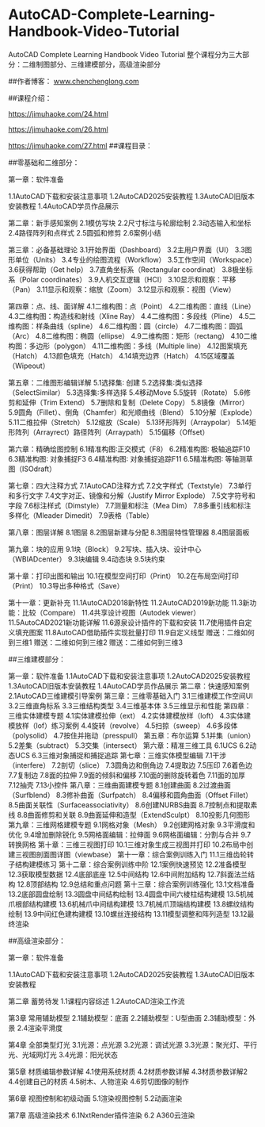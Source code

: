 # AutoCAD-Complete-Learning-Handbook-Video-Tutorial
AutoCAD Complete Learning Handbook Video Tutorial
整个课程分为三大部分：二维制图部分、三维建模部分，高级渲染部分

##作者博客：
www.chenchenglong.com

##课程介绍：

https://jimuhaoke.com/24.html

https://jimuhaoke.com/26.html

https://jimuhaoke.com/27.html
##课程目录：

##零基础和二维部分：

第一章：软件准备

1.1AutoCAD下载和安装注意事项
1.2AutoCAD2025安装教程
1.3AutoCAD旧版本安装教程
1.4AutoCAD学员作品展示

第二章：新手感知案例
2.1模仿写块
2.2尺寸标注与轮廓绘制
2.3动态输入和坐标
2.4路径阵列和点样式
2.5圆弧和修剪
2.6案例小结

第三章：必备基础理论
3.1开始界面（Dashboard）
3.2主用户界面（UI）
3.3图形单位（Units）
3.4专业的绘图流程（Workflow）
3.5工作空间（Workspace）
3.6获得帮助（Get help）
3.7直角坐标系（Rectangular coordinat）
3.8极坐标系（Polar coordinates）
3.9人机交互逻辑（HCI）
3.10显示和观察：平移（Pan）
3.11显示和观察：缩放（Zoom）
3.12显示和观察：视图（View）

第四章：点、线、面详解
4.1二维构图：点（Point）
4.2二维构图：直线（Line）
4.3二维构图：构造线和射线（Xline Ray）
4.4二维构图：多段线（Pline）
4.5二维构图：样条曲线（spline）
4.6二维构图：圆（circle）
4.7二维构图：圆弧（Arc）
4.8二维构图：椭圆（ellipse）
4.9二维构图：矩形（rectang）
4.10二维构图：多边形（polygon）
4.11二维构图：多线（Multiple line）
4.12图案填充（Hatch）
4.13颜色填充（Hatch）
4.14填充边界（Hatch）
4.15区域覆盖（Wipeout）

第五章：二维图形编辑详解
5.1选择集∶ 创建
5.2选择集∶类似选择（SelectSimilar）
5.3选择集∶多样选择
5.4移动Move
5.5旋转（Rotate）
5.6修剪和延伸（Trim Extend）
5.7删除和复制（Delete Copy）
5.8镜像（Mirror）
5.9圆角（Fillet）、倒角（Chamfer）和光顺曲线（Blend）
5.10分解（Explode）
5.11二维拉伸（Stretch）
5.12缩放（Scale）
5.13环形阵列（Arraypolar）
5.14矩形阵列（Arrayrect）路径阵列（Arraypath）
5.15偏移（Offset）

第六章：精确绘图控制
6.1精准构图∶正交模式（F8）
6.2精准构图∶ 极轴追踪F10
6.3精准构图∶ 对象捕捉F3
6.4精准构图∶ 对象捕捉追踪F11
6.5精准构图∶ 等轴测草图（ISOdraft）

第七章：四大注释方式
7.1AutoCAD注释方式
7.2文字样式（Textstyle）
7.3单行和多行文字
7.4文字对正、镜像和分解（Justify Mirror Explode）
7.5文字符号和字段
7.6标注样式（Dimstyle）
7.7测量和标注（Mea Dim）
7.8多重引线和标注多样化（Mleader Dimedit）
7.9表格（Table）

第八章：图层详解
8.1图层
8.2图层新建与分配
8.3图层特性管理器
8.4图层面板

第九章：块的应用
9.1块（Block）
9.2写块、插入块、设计中心（WBIADcenter）
9.3块编辑
9.4动态块
9.5块约束

第十章：打印出图和输出
10.1在模型空间打印（Print）
10.2在布局空间打印（Print）
10.3导出多种格式（Save）

第十一章：更新补充
11.1AutoCAD2018新特性
11.2AutoCAD2019新功能
11.3新功能：比较（Compare）
11.4共享设计视图（Autodek viewer）
11.5AutoCAD2021新功能详解
11.6源泉设计插件的下载和安装
11.7使用插件自定义填充图案
11.8AutoCAD借助插件实现批量打印
11.9自定义线型
赠送：二维如何到三维1
赠送：二维如何到三维2
赠送：二维如何到三维3

##三维建模部分：

第一章：软件准备
1.1AutoCAD下载和安装注意事项
1.2AutoCAD2025安装教程
1.3AutoCAD旧版本安装教程
1.4AutoCAD学员作品展示
第二章：快速感知案例
2.1AutoCAD三维建模引导案例
第三章：三维零基础入门
3.1三维建模工作空间UI
3.2三维直角标系
3.3三维结构类型
3.4三维基本体
3.5三维显示和性能
第四章：三维实体建模专题
4.1实体建模拉伸（ext）
4.2实体建模放样（loft）
4.3实体建模放样（lof）练习案例
4.4旋转（revolve）
4.5扫掠（sweep）
4.6多段体（polysolid）
4.7按住并拖动（presspull）
第五章：布尔运算
5.1并集（union）
5.2差集（subtract）
5.3交集（intersect）
第六章：精准三维工具
6.1UCS
6.2动态UCS
6.3三维对象捕捉和捕捉追踪
第七章：三维实体模型编辑
7.1干涉（interfere）
7.2剖切（slice）
7.3圆角边和倒角边
7.4提取边
7.5压印
7.6着色边
7.7复制边
7.8面的拉伸
7.9面的倾斜和偏移
7.10面的删除旋转着色
7.11面的加厚
7.12抽壳
7.13小控件
第八章：三维曲面建模专题
8.1创建曲面
8.2过渡曲面（Surfblend）
8.3修补曲面（Surfpatch）
8.4偏移和圆角曲面（Offset Fillet）
8.5曲面关联性（Surfaceassociativity）
8.6创建NURBS曲面
8.7控制点和提取素线
8.8曲面修剪和关联
8.9曲面延伸和造型（ExtendSculpt）
8.10投影几何图形
第九章：三维网格建模专题
9.1网格对象（Mesh）
9.2创建网格对象
9.3平滑度和优化
9.4增加删除锐化
9.5网格面编辑：拉伸面
9.6网格面编辑：分割与合并
9.7转换网格
第十章：三维三视图打印
10.1三维对象生成三视图并打印
10.2布局中创建三视图剖面图详图（viewbase）
第十一章：综合案例训练入门
11.1三维齿轮转子结构建模练习
第十二章：综合案例训练中阶
12.1案例快速预览
12.2准备模型
12.3获取模型数据
12.4底部底座
12.5中间结构
12.6中间附加结构
12.7斜面法兰结构
12.8顶部结构
12.9总结和重点问题
第十三章：综合案例训练强化
13.1文档准备
13.2底部圆盘绘制
13.3圆盘中间结构绘制
13.4圆盘中间六棱柱结构建模
13.5机械爪根部结构建模
13.6机械爪中间结构建模
13.7机械爪顶端结构建模
13.8螺纹结构绘制
13.9中间红色建构建模
13.10螺丝连接结构
13.11模型调整和阵列造型
13.12最终渲染

##高级渲染部分：

第一章：软件准备

1.1AutoCAD下载和安装注意事项
1.2AutoCAD2025安装教程
1.3AutoCAD旧版本安装教程

第二章 蓄势待发
1.1课程内容综述
1.2AutoCAD渲染工作流

第3章 常用辅助模型
2.1辅助模型：底面
2.2辅助模型：U型曲面
2.3辅助模型：外景
2.4渲染平滑度

第4章 全部类型灯光
3.1光源：点光源
3.2光源：调试光源
3.3光源：聚光灯、平行光、光域网灯光
3.4光源：阳光状态

第5章 材质编辑参数详解
4.1使用系统材质
4.2材质参数详解
4.3材质参数详解2
4.4创建自己的材质
4.5树木、人物渲染
4.6剪切图像的制作

第6章 视图控制和初级动画
5.1渲染视图控制
5.2动画渲染

第7章 高级渲染技术
6.1NxtRender插件渲染
6.2 A360云渲染
